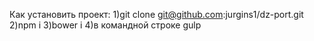 Как установить проект:
1)git clone git@github.com:jurgins1/dz-port.git
2)npm i
3)bower i
4)в командной строке gulp